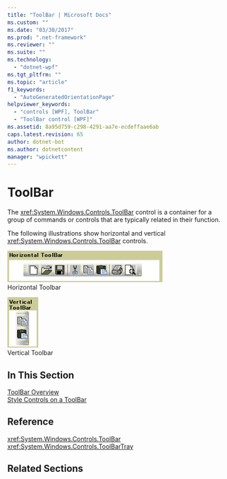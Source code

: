 ```yaml
---
title: "ToolBar | Microsoft Docs"
ms.custom: ""
ms.date: "03/30/2017"
ms.prod: ".net-framework"
ms.reviewer: ""
ms.suite: ""
ms.technology: 
  - "dotnet-wpf"
ms.tgt_pltfrm: ""
ms.topic: "article"
f1_keywords: 
  - "AutoGeneratedOrientationPage"
helpviewer_keywords: 
  - "controls [WPF], ToolBar"
  - "ToolBar control [WPF]"
ms.assetid: 8a95d759-c298-4291-aa7e-ecdeffaae6ab
caps.latest.revision: 65
author: dotnet-bot
ms.author: dotnetcontent
manager: "wpickett"
---
```

# ToolBar
The <xref:System.Windows.Controls.ToolBar> control is a container for a group of commands or controls that are typically related in their function.  
  
 The following illustrations show horizontal and vertical <xref:System.Windows.Controls.ToolBar> controls.  
  
 ![Horizontal ToolBar](../../../../docs/framework/wpf/controls/media/ss-ctl-horztoolbar.GIF "SS_CTL_horztoolbar")  
Horizontal Toolbar  
  
 ![Vertical ToolBar](../../../../docs/framework/wpf/controls/media/ss-ctl-verttoolbar.GIF "SS_CTL_verttoolbar")  
Vertical Toolbar  
  
## In This Section  
 [ToolBar Overview](../../../../docs/framework/wpf/controls/toolbar-overview.md)  
  [Style Controls on a ToolBar](../../../../docs/framework/wpf/controls/how-to-style-controls-on-a-toolbar.md)  
  
## Reference  
 <xref:System.Windows.Controls.ToolBar>  
  <xref:System.Windows.Controls.ToolBarTray>  
  
## Related Sections